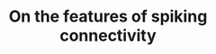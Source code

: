 ---
title: "On the features of spiking connectivity"
project_id: bold_connectivity_dynamics
conf_date: 2024-06-01
conference_id: "OHBM_2024"
presenters:
   - josh_faskowitz
   - javier_gonzalez-castillo
   - daniel_handwerker
   - peter_bandettini
summary: "<p>Poster #1751, pages 403-405</p>

<p>Organization for Human Brain Mapping. Abstract Book 4: OHBM 2024 Annual Meeting. <em>Aperture Neuro</em>. 2024;4(Suppl 1). <a href='https://doi.org/10.52294/001c.120594'>doi:10.52294/001c.120594</a></p>"
file: /assets/presentations/faskowitz_ohbm24_v1.pdf
filename: faskowitz_ohbm24_v1.pdf
layout: presentation
---